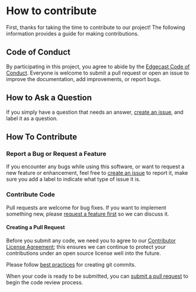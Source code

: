 # How to contribute
First, thanks for taking the time to contribute to our project! The following information provides a guide for making contributions.

## Code of Conduct

By participating in this project, you agree to abide by the [Edgecast Code of Conduct](Code-of-Conduct.md). Everyone is welcome to submit a pull request or open an issue to improve the documentation, add improvements, or report bugs.

## How to Ask a Question

If you simply have a question that needs an answer, [create an issue](https://help.github.com/articles/creating-an-issue/), and label it as a question.

## How To Contribute

### Report a Bug or Request a Feature

If you encounter any bugs while using this software, or want to request a new feature or enhancement, feel free to [create an issue](https://help.github.com/articles/creating-an-issue/) to report it, make sure you add a label to indicate what type of issue it is.

### Contribute Code
Pull requests are welcome for bug fixes. If you want to implement something new, please [request a feature first](#report-a-bug-or-request-a-feature) so we can discuss it.

#### Creating a Pull Request
Before you submit any code, we need you to agree to our [Contributor License Agreement](https://yahoocla.herokuapp.com/); this ensures we can continue to protect your contributions under an open source license well into the future.

Please follow [best practices](https://github.com/trein/dev-best-practices/wiki/Git-Commit-Best-Practices) for creating git commits.

When your code is ready to be submitted, you can [submit a pull request](https://help.github.com/articles/creating-a-pull-request/) to begin the code review process.
